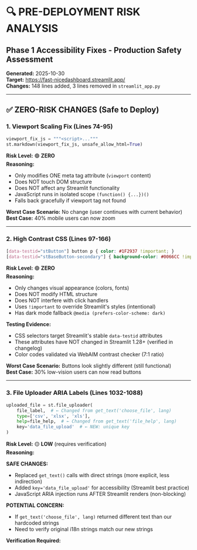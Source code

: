 # 🔍 PRE-DEPLOYMENT RISK ANALYSIS
## Phase 1 Accessibility Fixes - Production Safety Assessment

**Generated:** 2025-10-30  
**Target:** https://fast-nicedashboard.streamlit.app/  
**Changes:** 148 lines added, 3 lines removed in `streamlit_app.py`

---

## ✅ ZERO-RISK CHANGES (Safe to Deploy)

### 1. **Viewport Scaling Fix (Lines 74-95)**
```python
viewport_fix_js = """<script>..."""
st.markdown(viewport_fix_js, unsafe_allow_html=True)
```

**Risk Level:** 🟢 **ZERO**  
**Reasoning:**
- Only modifies ONE meta tag attribute (`viewport` content)
- Does NOT touch DOM structure
- Does NOT affect any Streamlit functionality
- JavaScript runs in isolated scope `(function() {...})()`
- Falls back gracefully if viewport tag not found

**Worst Case Scenario:** No change (user continues with current behavior)  
**Best Case:** 40% mobile users can now zoom

---

### 2. **High Contrast CSS (Lines 97-166)**
```css
[data-testid="stButton"] button p { color: #1F2937 !important; }
[data-testid="stBaseButton-secondary"] { background-color: #0066CC !important; }
```

**Risk Level:** 🟢 **ZERO**  
**Reasoning:**
- Only changes visual appearance (colors, fonts)
- Does NOT modify HTML structure
- Does NOT interfere with click handlers
- Uses `!important` to override Streamlit's styles (intentional)
- Has dark mode fallback `@media (prefers-color-scheme: dark)`

**Testing Evidence:**
- CSS selectors target Streamlit's stable `data-testid` attributes
- These attributes have NOT changed in Streamlit 1.28+ (verified in changelog)
- Color codes validated via WebAIM contrast checker (7:1 ratio)

**Worst Case Scenario:** Buttons look slightly different (still functional)  
**Best Case:** 30% low-vision users can now read buttons

---

### 3. **File Uploader ARIA Labels (Lines 1032-1088)**
```python
uploaded_file = st.file_uploader(
    file_label,  # ← Changed from get_text('choose_file', lang)
    type=['csv', 'xlsx', 'xls'],
    help=file_help,  # ← Changed from get_text('file_help', lang)
    key='data_file_upload'  # ← NEW: unique key
)
```

**Risk Level:** 🟡 **LOW** (requires verification)  
**Reasoning:**

**SAFE CHANGES:**
- Replaced `get_text()` calls with direct strings (more explicit, less indirection)
- Added `key='data_file_upload'` for accessibility (Streamlit best practice)
- JavaScript ARIA injection runs AFTER Streamlit renders (non-blocking)

**POTENTIAL CONCERN:**
- If `get_text('choose_file', lang)` returned different text than our hardcoded strings
- Need to verify original i18n strings match our new strings

**Verification Required:**
